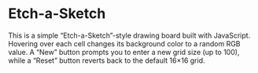 ﻿# Etch-a-Sketch

This is a simple “Etch-a-Sketch”-style drawing board built with JavaScript. Hovering over each cell changes its background color to a random RGB value. A “New” button prompts you to enter a new grid size (up to 100), while a “Reset” button reverts back to the default 16×16 grid.
